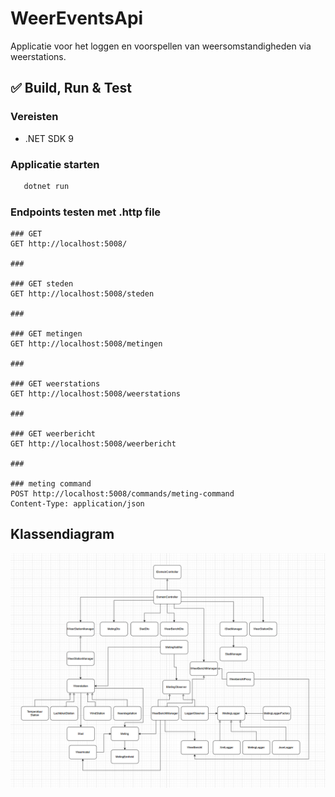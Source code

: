 ﻿# WeerEventsApi
Applicatie voor het loggen en voorspellen van weersomstandigheden via weerstations.

## ✅ Build, Run & Test

### Vereisten
- .NET SDK 9

### Applicatie starten
```bash
   dotnet run
```
### Endpoints testen met .http file
```
### GET
GET http://localhost:5008/

###

### GET steden
GET http://localhost:5008/steden

###

### GET metingen
GET http://localhost:5008/metingen

###

### GET weerstations
GET http://localhost:5008/weerstations

###

### GET weerbericht
GET http://localhost:5008/weerbericht

###

### meting command
POST http://localhost:5008/commands/meting-command
Content-Type: application/json
```

## Klassendiagram

![Klassendiagram](Docs/klassendiagram.png)